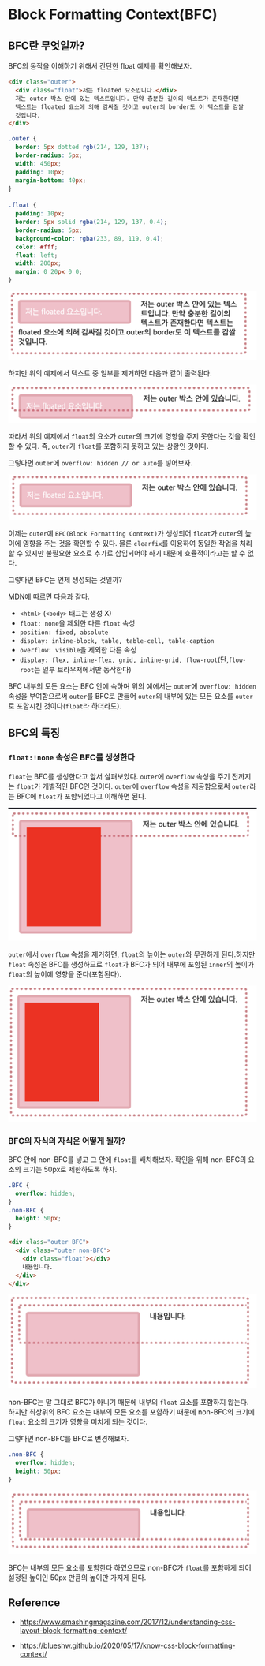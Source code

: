# Block Formatting Context(BFC)

## BFC란 무엇일까?

BFC의 동작을 이해하기 위해서 간단한 float 예제를 확인해보자.

```html
<div class="outer">
  <div class="float">저는 floated 요소입니다.</div>
  저는 outer 박스 안에 있는 텍스트입니다. 만약 충분한 길이의 텍스트가 존재한다면
  텍스트는 floated 요소에 의해 감싸질 것이고 outer의 border도 이 텍스트를 감쌀
  것입니다.
</div>
```

```css
.outer {
  border: 5px dotted rgb(214, 129, 137);
  border-radius: 5px;
  width: 450px;
  padding: 10px;
  margin-bottom: 40px;
}

.float {
  padding: 10px;
  border: 5px solid rgba(214, 129, 137, 0.4);
  border-radius: 5px;
  background-color: rgba(233, 89, 119, 0.4);
  color: #fff;
  float: left;
  width: 200px;
  margin: 0 20px 0 0;
}
```

![](../../images/2020-10-20-20-47-04.png)

하지만 위의 예제에서 텍스트 중 일부를 제거하면 다음과 같이 출력된다.

![](../../images/2020-10-20-20-50-49.png)

따라서 위의 예제에서 `float`의 요소가 `outer`의 크기에 영향을 주지 못한다는 것을 확인할 수 있다. 즉, `outer`가 `float`를 포함하지 못하고 있는 상황인 것이다.

그렇다면 `outer`에 `overflow: hidden // or auto`를 넣어보자.

![](../../images/2020-10-20-21-04-20.png)

이제는 `outer`에 `BFC(Block Formatting Context)`가 생성되어 `float`가 `outer`의 높이에 영향을 주는 것을 확인할 수 있다. 물론 `clearfix`를 이용하여 동일한 작업을 처리할 수 있지만 불필요한 요소로 추가로 삽입되어야 하기 때문에 효율적이라고는 할 수 없다.

그렇다면 BFC는 언제 생성되는 것일까?

[MDN](https://developer.mozilla.org/en-US/docs/Web/Guide/CSS/Block_formatting_context)에 따르면 다음과 같다.

- `<html>` (`<body>` 태그는 생성 X)
- `float: none`을 제외한 다른 `float` 속성
- `position: fixed, absolute`
- `display: inline-block, table, table-cell, table-caption`
- `overflow: visible`을 제외한 다른 속성
- `display: flex, inline-flex, grid, inline-grid, flow-root`(단,`flow-root`는 일부 브라우저에서만 동작한다)

BFC 내부의 모든 요소는 BFC 안에 속하며 위의 예에서는 `outer`에 `overflow: hidden` 속성을 부여함으로써 `outer`를 BFC로 만들어 `outer`의 내부에 있는 모든 요소를 `outer`로 포함시킨 것이다(`float`라 하더라도).

## BFC의 특징

### `float:!none` 속성은 BFC를 생성한다

`float`는 BFC를 생성한다고 앞서 살펴보았다. `outer`에 `overflow` 속성을 주기 전까지는 `float`가 개별적인 BFC인 것이다. `outer`에 `overflow` 속성을 제공함으로써 `outer`라는 BFC에 `float`가 포함되었다고 이해하면 된다.

![](../../images/2020-10-20-21-29-25.png)

`outer`에서 `overflow` 속성을 제거하면, `float`의 높이는 `outer`와 무관하게 된다.하지만 `float` 속성은 BFC를 생성하므로 `float`가 BFC가 되어 내부에 포함된 `inner`의 높이가 `float`의 높이에 영향을 준다(포함된다).

![](../../images/2020-10-20-21-29-01.png)

### BFC의 자식의 자식은 어떻게 될까?

BFC 안에 non-BFC를 넣고 그 안에 `float`를 배치해보자. 확인을 위해 non-BFC의 요소의 크기는 50px로 제한하도록 하자.

```css
.BFC {
  overflow: hidden;
}
.non-BFC {
  height: 50px;
}
```

```html
<div class="outer BFC">
  <div class="outer non-BFC">
    <div class="float"></div>
    내용입니다.
  </div>
</div>
```

![](../../images/2020-10-20-21-40-34.png)

non-BFC는 말 그대로 BFC가 아니기 때문에 내부의 `float` 요소를 포함하지 않는다. 하지만 최상위의 BFC 요소는 내부의 모든 요소를 포함하기 때문에 non-BFC의 크기에 `float` 요소의 크기가 영향을 미치게 되는 것이다.

그렇다면 non-BFC를 BFC로 변경해보자.

```css
.non-BFC {
  overflow: hidden;
  height: 50px;
}
```

![](../../images/2020-10-20-21-43-22.png)

BFC는 내부의 모든 요소를 포함한다 하였으므로 non-BFC가 `float`를 포함하게 되어 설정된 높이인 50px 만큼의 높이만 가지게 된다.

## Reference

- https://www.smashingmagazine.com/2017/12/understanding-css-layout-block-formatting-context/

- https://blueshw.github.io/2020/05/17/know-css-block-formatting-context/

